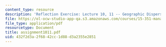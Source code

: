```yaml
---
content_type: resource
description: 'Reflection Exercise: Lecture 10, 11 -- Geographic Dispersion'
file: https://ol-ocw-studio-app-qa.s3.amazonaws.com/courses/15-351-managing-the-innovation-process-fall-2002/432f2d3a2f6842cc1d88d3a2355e2851_assignment1011.pdf
file_type: application/pdf
resourcetype: Document
title: assignment1011.pdf
uid: 432f2d3a-2f68-42cc-1d88-d3a2355e2851
---
```

